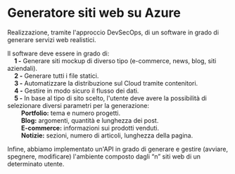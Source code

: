 # Generatore siti web su Azure
Realizzazione, tramite l'approccio DevSecOps, di un software in grado di generare servizi web realistici.

Il software deve essere in grado di:</br>
&nbsp;&nbsp;&nbsp;&nbsp;**1 -** Generare siti mockup di diverso tipo (e-commerce, news, blog, siti aziendali).</br>
&nbsp;&nbsp;&nbsp;&nbsp;**2 -** Generare tutti i file statici.</br>
&nbsp;&nbsp;&nbsp;&nbsp;**3 -** Automatizzare la distribuzione sul Cloud tramite contenitori.</br>
&nbsp;&nbsp;&nbsp;&nbsp;**4 -** Gestire in modo sicuro il flusso dei dati.</br>
&nbsp;&nbsp;&nbsp;&nbsp;**5 -** In base al tipo di sito scelto, l'utente deve avere la possibilità di selezionare diversi parametri per la generazione:</br>
&nbsp;&nbsp;&nbsp;&nbsp;&nbsp;&nbsp;&nbsp;&nbsp;**Portfolio:** tema e numero progetti.</br>
&nbsp;&nbsp;&nbsp;&nbsp;&nbsp;&nbsp;&nbsp;&nbsp;**Blog:** argomenti, quantità e lunghezza dei post.</br>
&nbsp;&nbsp;&nbsp;&nbsp;&nbsp;&nbsp;&nbsp;&nbsp;**E-commerce:** informazioni sui prodotti venduti.</br>
&nbsp;&nbsp;&nbsp;&nbsp;&nbsp;&nbsp;&nbsp;&nbsp;**Notizie:** sezioni, numero di articoli, lunghezza della pagina.</br>

Infine, abbiamo implementato un'API in grado di generare e gestire (avviare, spegnere, modificare) l'ambiente composto dagli “n” siti web di un determinato utente.
